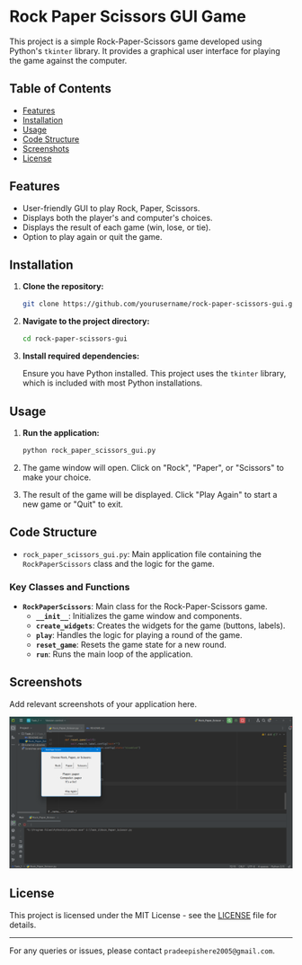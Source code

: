 # Rock Paper Scissors GUI Game

This project is a simple Rock-Paper-Scissors game developed using Python's `tkinter` library. It provides a graphical user interface for playing the game against the computer.

## Table of Contents

- [Features](#features)
- [Installation](#installation)
- [Usage](#usage)
- [Code Structure](#code-structure)
- [Screenshots](#screenshots)
- [License](#license)

## Features

- User-friendly GUI to play Rock, Paper, Scissors.
- Displays both the player's and computer's choices.
- Displays the result of each game (win, lose, or tie).
- Option to play again or quit the game.

## Installation

1. **Clone the repository:**

   ```sh
   git clone https://github.com/yourusername/rock-paper-scissors-gui.git
   ```

2. **Navigate to the project directory:**

   ```sh
   cd rock-paper-scissors-gui
   ```

3. **Install required dependencies:**

   Ensure you have Python installed. This project uses the `tkinter` library, which is included with most Python installations.

## Usage

1. **Run the application:**

   ```sh
   python rock_paper_scissors_gui.py
   ```

2. The game window will open. Click on "Rock", "Paper", or "Scissors" to make your choice.

3. The result of the game will be displayed. Click "Play Again" to start a new game or "Quit" to exit.

## Code Structure

- `rock_paper_scissors_gui.py`: Main application file containing the `RockPaperScissors` class and the logic for the game.

### Key Classes and Functions

- **`RockPaperScissors`**: Main class for the Rock-Paper-Scissors game.
  - **`__init__`**: Initializes the game window and components.
  - **`create_widgets`**: Creates the widgets for the game (buttons, labels).
  - **`play`**: Handles the logic for playing a round of the game.
  - **`reset_game`**: Resets the game state for a new round.
  - **`run`**: Runs the main loop of the application.

## Screenshots

Add relevant screenshots of your application here.

![Game Screenshot](img.png)

## License

This project is licensed under the MIT License - see the [LICENSE](LICENSE) file for details.

---

For any queries or issues, please contact `pradeepishere2005@gmail.com`.
